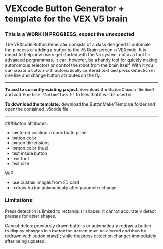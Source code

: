 # VEXcode Button Generator + template for the VEX V5 brain

### This is a WORK IN PROGRESS, expect the unexpected

The VEXcode Button Generator consists of a class designed to automate the process of adding a button to the V5 Brain screen in VEXcode.  It is meant to help new users get started with the V5 system, not as a tool for advanced porgrammers.  It can, however, be a handy tool for quickly making autonomous selectors or control the robot from the brain itself.
With it you can create a button with automatically centered text and press detection in one line and change button attributes on the fly.

___

**To add to currently existing project:** download the ButtonClass.h file itself and add ```#include "ButtonClass.h"``` to files that it will be used in.

**To download the template:** download the ButtonMakerTemplate folder and open the contained .v5code file

___


###Button attributes:
 - centered position in coordinate plane
 - button color
 - button dimensions
 - button color (hue)
 - text inside button
 - text font
 - text size


WIP:
 - use custom images from SD card
 - redraw button automatically after parameter change

### Limitations:
Press detection is limited to rectangular shapes, it cannot accurately detect presses for other shapes.

Cannot delete previously drawn buttons or automatically redraw a button - to display changes in a button the screen must be cleared and then be redrawn with button.draw(); while the press detection changes immediately after being updated.

